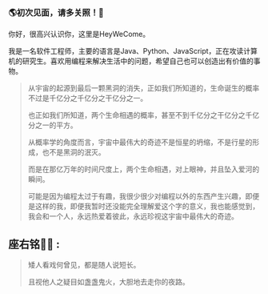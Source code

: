 ### 🌎初次见面，请多关照！👋

你好，很高兴认识你，这里是HeyWeCome。

我是一名软件工程师，主要的语言是Java、Python、JavaScript，正在攻读计算机的研究生。喜欢用编程来解决生活中的问题，希望自己也可以创造出有价值的事物。

> 从宇宙的起源到最后一颗黑洞的消失，正如我们所知道的，生命诞生的概率不过是千亿分之千亿分之干亿分之一。
>
> 也正如我们所知道，两个生命相遇的概率，甚至不到千亿分之干亿分之千亿分之一的平方。
>
> 从概率学的角度而言，宇宙中最伟大的奇迹不是恒星的坍缩，不是行星的形成，也不是黑洞的泯灭。
>
> 而是在那亿万年的时间尺度上，两个生命相遇，对上眼神，并且坠入爱河的瞬间。
>
> 可能是因为编程太过于有趣，我很少很少对编程以外的东西产生兴趣，即便是这样的我，即便我暂时还没能完全理解爱这个字的意义，我也能感觉到，我会和一个人，永远热爱着彼此，永远珍视这宇宙中最伟大的奇迹。


## 座右铭✍🏾 :

> 矮人看戏何曾见，都是随人说短长。
>
> 且视他人之疑目如盏盏鬼火，大胆地去走你的夜路。 
